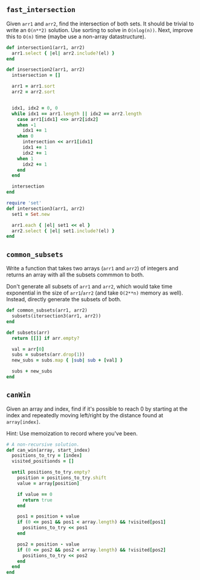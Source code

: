 ## `fast_intersection`

Given `arr1` and `arr2`, find the intersection of both sets. It should
be trivial to write an `O(n**2)` solution. Use sorting to solve in
`O(nlog(n))`. Next, improve this to `O(n)` time (maybe use a non-array
datastructure).

```ruby
def intersection1(arr1, arr2)
  arr1.select { |el| arr2.include?(el) }
end

def insersection2(arr1, arr2)
  intsersection = []

  arr1 = arr1.sort
  arr2 = arr2.sort


  idx1, idx2 = 0, 0
  while idx1 == arr1.length || idx2 == arr2.length
    case arr1[idx1] <=> arr2[idx2]
    when -1
      idx1 += 1
    when 0
      intersection << arr1[idx1]
      idx1 += 1
      idx2 += 1
    when 1
      idx2 += 1
    end
  end

  intersection
end

require 'set'
def intersection3(arr1, arr2)
  set1 = Set.new

  arr1.each { |el| set1 << el }
  arr2.select { |el| set1.include?(el) }
end
```

## `common_subsets`

Write a function that takes two arrays (`arr1` and `arr2`) of integers
and returns an array with all the subsets commmon to both.

Don't generate all subsets of `arr1` and `arr2`, which would take time
exponential in the size of `arr1`/`arr2` (and take `O(2**n)` memory as
well). Instead, directly generate the subsets of both.

```ruby
def common_subsets(arr1, arr2)
  subsets(itersection3(arr1, arr2))
end

def subsets(arr)
  return [[]] if arr.empty?

  val = arr[0]
  subs = subsets(arr.drop(1))
  new_subs = subs.map { |sub| sub + [val] }

  subs + new_subs
end
```

## `canWin`

Given an array and index, find if it's possible to reach 0 by starting
at the index and repeatedly moving left/right by the distance found at
`array[index]`.

Hint: Use memoization to record where you've been.

```ruby
# A non-recursive solution.
def can_win(array, start_index)
  positions_to_try = [index]
  visited_positionds = []

  until positions_to_try.empty?
    position = positions_to_try.shift
    value = array[position]

    if value == 0
      return true
    end

    pos1 = position + value
    if (0 <= pos1 && pos1 < array.length) && !visited[pos1]
      positions_to_try << pos1
    end

    pos2 = position - value
    if (0 <= pos2 && pos2 < array.length) && !visited[pos2]
      positions_to_try << pos2
    end
  end
end
```
